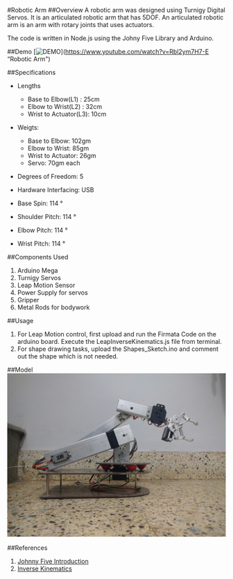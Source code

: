#Robotic Arm
##Overview
A robotic arm was designed using Turnigy Digital Servos. It is an articulated robotic arm that has 5DOF. An articulated robotic arm is an arm with rotary joints that uses actuators.

The code is written in Node.js using the Johny Five Library and Arduino.

##Demo
[![DEMO](/Images/RoboticArm_Demo.gif?raw=true "Optional Title")](https://www.youtube.com/watch?v=Rbl2ym7H7-E “Robotic Arm")

##Specifications
* Lengths
  * Base to Elbow(L1) : 25cm
  * Elbow to Wrist(L2) : 32cm
  * Wrist to Actuator(L3): 10cm

* Weigts:
  * Base to Elbow: 102gm
  * Elbow to Wrist: 85gm
  * Wrist to Actuator: 26gm
  * Servo: 70gm each

* Degrees of Freedom: 5
* Hardware Interfacing: USB
* Base Spin: 114 &#176;
* Shoulder Pitch: 114 &#176;
* Elbow Pitch: 114 &#176;
* Wrist Pitch: 114 &#176;

##Components Used
1. Arduino Mega
2. Turnigy Servos
3. Leap Motion Sensor
4. Power Supply for servos
5. Gripper
6. Metal Rods for bodywork

##Usage
1. For Leap Motion control, first upload and run the Firmata Code on the arduino board. Execute the LeapInverseKinematics.js file from terminal.
2. For shape drawing tasks, upload the Shapes_Sketch.ino and comment out the shape which is not needed.

##Model
![Model](/Images/RoboticArm.jpg?raw=true "Optional Title")

##References
1. [Johnny Five Introduction](http://johnny-five.io)
2. [Inverse Kinematics](http://www.societyofrobots.com/robot_arm_tutorial.shtml)

